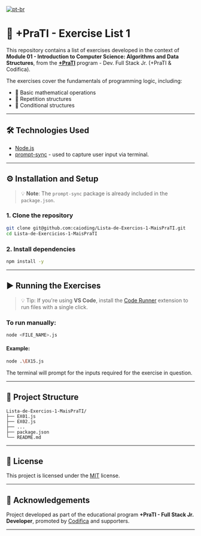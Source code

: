 [![pt-br](https://img.shields.io/badge/lang-pt--br-green.svg)](https://github.com/jonatasemidio/multilanguage-readme-pattern/blob/master/README.pt-br.md)
# 📘 +PraTI - Exercise List 1

This repository contains a list of exercises developed in the context of **Module 01 - Introduction to Computer Science: Algorithms and Data Structures**, from the [**+PraTI**](https://www.maisprati.com.br/) program - Dev. Full Stack Jr. (+PraTI & Codifica).

The exercises cover the fundamentals of programming logic, including:
- 🧮 Basic mathematical operations
- 🔁 Repetition structures
- 🔀 Conditional structures

---

## 🛠️ Technologies Used

- [Node.js](https://nodejs.org/)
- [prompt-sync](https://www.npmjs.com/package/prompt-sync) - used to capture user input via terminal.

---

## ⚙️ Installation and Setup

> 💡 **Note**: The `prompt-sync` package is already included in the `package.json`.

### 1. Clone the repository
```bash
git clone git@github.com:caioding/Lista-de-Exercios-1-MaisPraTI.git
cd Lista-de-Exercicios-1-MaisPraTI
```

### 2. Install dependencies
```bash
npm install -y
```

---

## ▶️ Running the Exercises

> 💡 Tip: If you're using **VS Code**, install the [Code Runner](https://marketplace.visualstudio.com/items?itemName=formulahendry.code-runner) extension to run files with a single click.

### To run manually:
```bash
node <FILE_NAME>.js
```

#### Example:
```bash
node .\EX15.js
```

The terminal will prompt for the inputs required for the exercise in question.

---

## 📂 Project Structure
```
Lista-de-Exercios-1-MaisPraTI/
├── EX01.js
├── EX02.js
├── ...
├── package.json
└── README.md
```

---

## 📝 License

This project is licensed under the [MIT](LICENSE) license.

---

## 🤝 Acknowledgements

Project developed as part of the educational program **+PraTI - Full Stack Jr. Developer**, promoted by [Codifica](https://www.codificaedu.com.br/) and supporters.

---